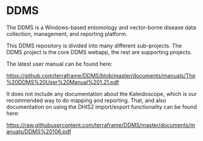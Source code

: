 # DDMS

The DDMS is a Windows-based entomology and vector-borne disease data collection, management, and reporting platform.

This DDMS repository is divided into many different sub-projects. The DDMS project is the core DDMS webapp, the rest are supporting projects.

The latest user manual can be found here:

https://github.com/terraframe/DDMS/blob/master/documents/manuals/The%20DDMS%20User%20Manual%201.21.pdf

It does not include any documentation about the Kaleidoscope, which is our recommended way to do mapping and reporting. That, and also documentation on using the DHIS2 import/export functionality can be found here:

https://raw.githubusercontent.com/terraframe/DDMS/master/documents/manuals/DDMS%20106.pdf
